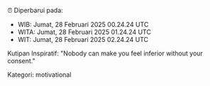 ⏰ Diperbarui pada:
- WIB: Jumat, 28 Februari 2025 00.24.24 UTC
- WITA: Jumat, 28 Februari 2025 01.24.24 UTC
- WIT: Jumat, 28 Februari 2025 02.24.24 UTC

Kutipan Inspiratif:
"Nobody can make you feel inferior without your consent."


Kategori: motivational

